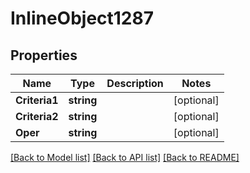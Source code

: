 # InlineObject1287

## Properties

Name | Type | Description | Notes
------------ | ------------- | ------------- | -------------
**Criteria1** | **string** |  | [optional] 
**Criteria2** | **string** |  | [optional] 
**Oper** | **string** |  | [optional] 

[[Back to Model list]](../README.md#documentation-for-models) [[Back to API list]](../README.md#documentation-for-api-endpoints) [[Back to README]](../README.md)


